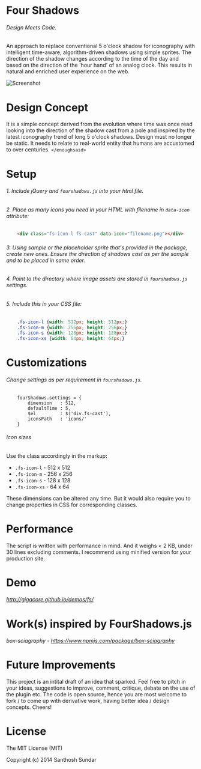 Four Shadows
============
###### Design Meets Code.

An approach to replace conventional 5 o'clock shadow for iconography with intelligent time-aware, algorithm-driven shadows using simple sprites. The direction of the shadow changes according to the time of the day and based on the direction of the 'hour hand' of an analog clock. This results in natural and enriched user experience on the web.

![Screenshot](http://i.imgur.com/cWkK9JR.gif)

Design Concept
==============
It is a simple concept derived from the evolution where time was once read looking into the direction of the shadow cast from a pole and inspired by the latest iconography trend of long 5 o'clock shadows. Design must no longer be static. It needs to relate to real-world entity that humans are accustomed to over centuries. ```</enoughsaid>```

Setup
============
###### 1. Include jQuery and ```fourshadows.js``` into your html file.
###### 2. Place as many icons you need in your HTML with _filename_ in ```data-icon``` attribute:

```HTML
	<div class="fs-icon-l fs-cast" data-icon="filename.png"></div>
```

###### 3. Using sample or the placeholder sprite that's provided in the package, create new ones. Ensure the direction of shadows cast as per the sample and to be placed in same order.  

###### 4. Point to the directory where image assets are stored in ```fourshadows.js``` settings.

###### 5. Include this in your CSS file:
```CSS
	.fs-icon-l {width: 512px; height: 512px;}
	.fs-icon-m {width: 256px; height: 256px;}
	.fs-icon-s {width: 128px; height: 128px;}
	.fs-icon-xs {width: 64px; height: 64px;}
```

Customizations
===================
###### Change settings as per requirement in ```fourshadows.js```.

```JS
	fourShadows.settings = {
		dimension	: 512, 
		defaultTime	: 5, 
		$el			: $('div.fs-cast'), 
		iconsPath	: 'icons/' 
	}
```

###### Icon sizes
Use the class accordingly in the markup:

 -  ```.fs-icon-l``` 	- 512 x 512 
 -  ```.fs-icon-m```	- 256 x 256 
 -  ```.fs-icon-s```	- 128 x 128
 -  ```.fs-icon-xs```	- 64 x 64

These dimensions can be altered any time. But it would also require you to change properties in CSS for corresponding classes.

Performance
===================
The script is written with performance in mind. And it weighs < 2 KB, under 30 lines excluding comments. I recommend using minified version for your production site.

Demo
===================
###### http://gigacore.github.io/demos/fs/

Work(s) inspired by FourShadows.js
===================
###### box-sciagraphy - https://www.npmjs.com/package/box-sciagraphy

Future Improvements
===================
This project is an intital draft of an idea that sparked. Feel free to pitch in your ideas, suggestions to improve, comment, critique, debate on the use of the plugin etc. The code is open source, hence you are most welcome to fork / to come up with derivative work, having better idea / design concepts. Cheers!

License
===================
The MIT License (MIT)

Copyright (c) 2014 Santhosh Sundar
